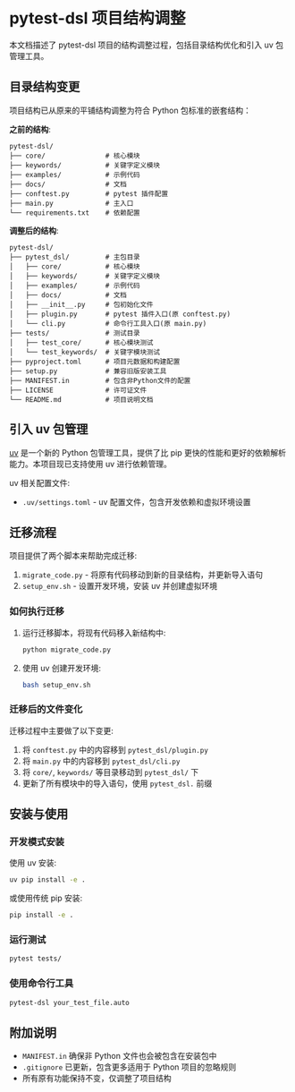 # pytest-dsl 项目结构调整

本文档描述了 pytest-dsl 项目的结构调整过程，包括目录结构优化和引入 uv 包管理工具。

## 目录结构变更

项目结构已从原来的平铺结构调整为符合 Python 包标准的嵌套结构：

**之前的结构**:
```
pytest-dsl/
├── core/               # 核心模块
├── keywords/           # 关键字定义模块
├── examples/           # 示例代码
├── docs/               # 文档
├── conftest.py         # pytest 插件配置
├── main.py             # 主入口
└── requirements.txt    # 依赖配置
```

**调整后的结构**:
```
pytest-dsl/
├── pytest_dsl/         # 主包目录
│   ├── core/           # 核心模块
│   ├── keywords/       # 关键字定义模块
│   ├── examples/       # 示例代码
│   ├── docs/           # 文档
│   ├── __init__.py     # 包初始化文件
│   ├── plugin.py       # pytest 插件入口(原 conftest.py)
│   └── cli.py          # 命令行工具入口(原 main.py)
├── tests/              # 测试目录
│   ├── test_core/      # 核心模块测试
│   └── test_keywords/  # 关键字模块测试
├── pyproject.toml      # 项目元数据和构建配置
├── setup.py            # 兼容旧版安装工具
├── MANIFEST.in         # 包含非Python文件的配置
├── LICENSE             # 许可证文件
└── README.md           # 项目说明文档
```

## 引入 uv 包管理

[uv](https://github.com/astral-sh/uv) 是一个新的 Python 包管理工具，提供了比 pip 更快的性能和更好的依赖解析能力。本项目现已支持使用 uv 进行依赖管理。

uv 相关配置文件:
- `.uv/settings.toml` - uv 配置文件，包含开发依赖和虚拟环境设置

## 迁移流程

项目提供了两个脚本来帮助完成迁移:

1. `migrate_code.py` - 将原有代码移动到新的目录结构，并更新导入语句
2. `setup_env.sh` - 设置开发环境，安装 uv 并创建虚拟环境

### 如何执行迁移

1. 运行迁移脚本，将现有代码移入新结构中:
   ```bash
   python migrate_code.py
   ```

2. 使用 uv 创建开发环境:
   ```bash
   bash setup_env.sh
   ```

### 迁移后的文件变化

迁移过程中主要做了以下变更:

1. 将 `conftest.py` 中的内容移到 `pytest_dsl/plugin.py`
2. 将 `main.py` 中的内容移到 `pytest_dsl/cli.py`
3. 将 `core/`, `keywords/` 等目录移动到 `pytest_dsl/` 下
4. 更新了所有模块中的导入语句，使用 `pytest_dsl.` 前缀

## 安装与使用

### 开发模式安装

使用 uv 安装:
```bash
uv pip install -e .
```

或使用传统 pip 安装:
```bash
pip install -e .
```

### 运行测试

```bash
pytest tests/
```

### 使用命令行工具

```bash
pytest-dsl your_test_file.auto
```

## 附加说明

- `MANIFEST.in` 确保非 Python 文件也会被包含在安装包中
- `.gitignore` 已更新，包含更多适用于 Python 项目的忽略规则
- 所有原有功能保持不变，仅调整了项目结构 